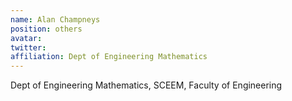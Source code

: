 ```yaml
---
name: Alan Champneys
position: others
avatar: 
twitter:
affiliation: Dept of Engineering Mathematics
---
```


Dept of Engineering Mathematics, SCEEM, Faculty of Engineering